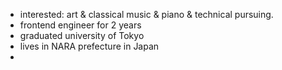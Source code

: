 - interested: art & classical music & piano & technical pursuing.
- frontend engineer for 2 years
- graduated university of Tokyo
- lives in NARA prefecture in Japan
- 
